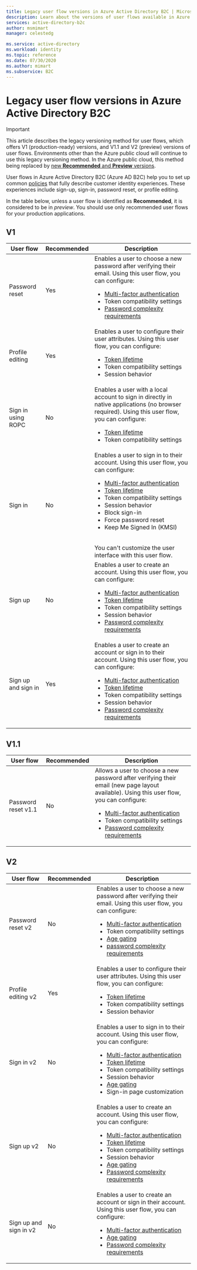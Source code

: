 ```yaml
---
title: Legacy user flow versions in Azure Active Directory B2C | Microsoft Docs
description: Learn about the versions of user flows available in Azure Active Directory B2C.
services: active-directory-b2c
author: msmimart
manager: celestedg

ms.service: active-directory
ms.workload: identity
ms.topic: reference
ms.date: 07/30/2020
ms.author: mimart
ms.subservice: B2C
---
```


# Legacy user flow versions in Azure Active Directory B2C

> [!IMPORTANT]
> This article describes the legacy versioning method for user flows, which offers V1 (production-ready) versions, and V1.1 and V2 (preview) versions of user flows. Environments other than the Azure public cloud will continue to use this legacy versioning method. In the Azure public cloud, this method being replaced by [new **Recommended** and **Preview** versions](user-flow-versions.md).
> 
User flows in Azure Active Directory B2C (Azure AD B2C) help you to set up common [policies](user-flow-overview.md) that fully describe customer identity experiences. These experiences include sign-up, sign-in, password reset, or profile editing.

In the table below, unless a user flow is identified as **Recommended**, it is considered to be in *preview*. You should use only recommended user flows for your production applications.

## V1

| User flow | Recommended | Description |
| --------- | ----------- | ----------- |
| Password reset | Yes | Enables a user to choose a new password after verifying their email. Using this user flow, you can configure: <ul><li>[Multi-factor authentication](custom-policy-multi-factor-authentication.md)</li><li>Token compatibility settings</li><li>[Password complexity requirements](user-flow-password-complexity.md)</li></ul> |
| Profile editing | Yes | Enables a user to configure their user attributes. Using this user flow, you can configure: <ul><li>[Token lifetime](tokens-overview.md)</li><li>Token compatibility settings</li><li>Session behavior</li></ul> |
| Sign in using ROPC | No | Enables a user with a local account to sign in directly in native applications (no browser required). Using this user flow, you can configure: <ul><li>[Token lifetime](tokens-overview.md)</li><li>Token compatibility settings</li></ul> |
| Sign in | No | Enables a user to sign in to their account. Using this user flow, you can configure: <ul><li>[Multi-factor authentication](custom-policy-multi-factor-authentication.md)</li><li>[Token lifetime](tokens-overview.md)</li><li>Token compatibility settings</li><li>Session behavior</li><li>Block sign-in</li><li>Force password reset</li><li>Keep Me Signed In (KMSI)</ul><br>You can't customize the user interface with this user flow. |
| Sign up | No | Enables a user to create an account. Using this user flow, you can configure: <ul><li>[Multi-factor authentication](custom-policy-multi-factor-authentication.md)</li><li>[Token lifetime](tokens-overview.md)</li><li>Token compatibility settings</li><li>Session behavior</li><li>[Password complexity requirements](user-flow-password-complexity.md)</li></ul> |
| Sign up and sign in | Yes | Enables a user to create an account or sign in to their account. Using this user flow, you can configure: <ul><li>[Multi-factor authentication](custom-policy-multi-factor-authentication.md)</li><li>[Token lifetime](tokens-overview.md)</li><li>Token compatibility settings</li><li>Session behavior</li><li>[Password complexity requirements](user-flow-password-complexity.md)</li></ul>|

## V1.1

| User flow | Recommended | Description |
| --------- | ----------- | ----------- |
| Password reset v1.1 | No | Allows a user to choose a new password after verifying their email (new page layout available). Using this user flow, you can configure: <ul><li>[Multi-factor authentication](custom-policy-multi-factor-authentication.md)</li><li>Token compatibility settings</li><li>[Password complexity requirements](user-flow-password-complexity.md)</li></ul> |

## V2

| User flow | Recommended | Description |
| --------- | ----------- | ----------- |
| Password reset v2 | No | Enables a user to choose a new password after verifying their email. Using this user flow, you can configure: <ul><li>[Multi-factor authentication](custom-policy-multi-factor-authentication.md)</li><li>Token compatibility settings</li><li>[Age gating](basic-age-gating.md)</li><li>[password complexity requirements](user-flow-password-complexity.md)</li></ul> |
| Profile editing v2 | Yes | Enables a user to configure their user attributes. Using this user flow, you can configure: <ul><li>[Token lifetime](tokens-overview.md)</li><li>Token compatibility settings</li><li>Session behavior</li></ul> |
| Sign in v2 | No | Enables a user to sign in to their account. Using this user flow, you can configure: <ul><li>[Multi-factor authentication](custom-policy-multi-factor-authentication.md)</li><li>[Token lifetime](tokens-overview.md)</li><li>Token compatibility settings</li><li>Session behavior</li><li>[Age gating](basic-age-gating.md)</li><li>Sign-in page customization</li></ul> |
| Sign up v2 | No | Enables a user to create an account. Using this user flow, you can configure: <ul><li>[Multi-factor authentication](custom-policy-multi-factor-authentication.md)</li><li>[Token lifetime](tokens-overview.md)</li><li>Token compatibility settings</li><li>Session behavior</li><li>[Age gating](basic-age-gating.md)</li><li>[Password complexity requirements](user-flow-password-complexity.md)</li></ul> |
| Sign up and sign in v2 | No | Enables a user to create an account or sign in their account. Using this user flow, you can configure: <ul><li>[Multi-factor authentication](custom-policy-multi-factor-authentication.md)</li><li>[Age gating](basic-age-gating.md)</li><li>[Password complexity requirements](user-flow-password-complexity.md)</li></ul> |